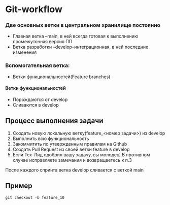 # Git-workflow
### Две основных ветки в центральном хранилище постоянно
* Главная ветка –main, в ней всегда готовая к выполнению промежуточная версия ПП
* Ветка разработки –develop–интеграционная, в ней последние изменения 

### Вспомогательная ветка:
* Ветки функциональностей(Feature branches)

#### Ветки функциональностей
* Порождаются от develop
* Сливаются в develop

## Процесс выполнения задачи
1. Создать новую локальную ветку(feature_<номер задачи>) из develop
2. Выполнить всю функциональность
3. Закоммитить по утвержденным правилам на Github
4. Создать Pull Request из своей ветки feature в develop
5. Если Тех-Лид одобрил вашу задачу, вы молодец! В противном случае исправляете замечания и возвращаетесь к п.3

После каждого спринта ветка develop сливается с веткой main 

## Пример
```
git checkout -b feature_10
```